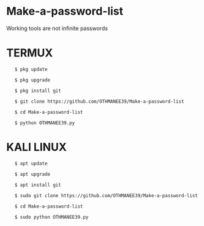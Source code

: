 # Make-a-password-list
Working tools are not infinite passwords


# TERMUX
       $ pkg update

       $ pkg upgrade

       $ pkg install git

       $ git clone https://github.com/OTHMANEE39/Make-a-password-list
       
       $ cd Make-a-password-list
        
       $ python OTHMANEE39.py
        
# KALI LINUX
       $ apt update
        
       $ apt upgrade
       
       $ apt install git
       
       $ sudo git clone https://github.com/OTHMANEE39/Make-a-password-list
        
       $ cd Make-a-password-list
        
       $ sudo python OTHMANEE39.py
